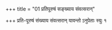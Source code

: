 +++
title = "01 प्रतिपूरुषं सङ्ख्याय संवत्सरान्"

+++
प्रति-पूरुषं संख्याय संवत्सरान् यावन्तो ऽनुपेताः स्युः १